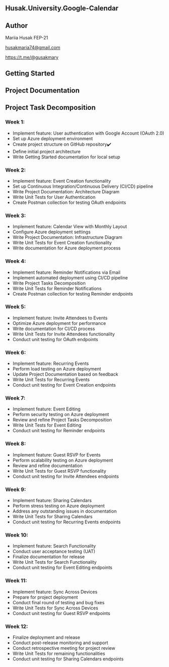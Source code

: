 ## Husak.University.Google-Calendar
## Author
Mariia Husak FEP-21

husakmaria74@gmail.com

https://t.me/@gusakmary
## Getting Started

## Project Documentation

## Project Task Decomposition
### Week 1:
- Implement feature: User authentication with Google Account (OAuth 2.0)
- Set up Azure deployment environment
- Create project structure on GitHub repository✔️
- Define initial project architecture
- Write Getting Started documentation for local setup

### Week 2:
- Implement feature: Event Creation functionality
- Set up Continuous Integration/Continuous Delivery (CI/CD) pipeline
- Write Project Documentation: Architecture Diagram
- Write Unit Tests for User Authentication
- Create Postman collection for testing OAuth endpoints

### Week 3:
- Implement feature: Calendar View with Monthly Layout
- Configure Azure deployment settings
- Write Project Documentation: Infrastructure Diagram
- Write Unit Tests for Event Creation functionality
- Write documentation for Azure deployment process

### Week 4:
- Implement feature: Reminder Notifications via Email
- Implement automated deployment using CI/CD pipeline
- Write Project Tasks Decomposition
- Write Unit Tests for Reminder Notifications
- Create Postman collection for testing Reminder endpoints

### Week 5:
- Implement feature: Invite Attendees to Events
- Optimize Azure deployment for performance
- Write documentation for CI/CD process
- Write Unit Tests for Invite Attendees functionality
- Conduct unit testing for OAuth endpoints

### Week 6:
- Implement feature: Recurring Events
- Perform load testing on Azure deployment
- Update Project Documentation based on feedback
- Write Unit Tests for Recurring Events
- Conduct unit testing for Event Creation endpoints

### Week 7:
- Implement feature: Event Editing
- Perform security testing on Azure deployment
- Review and refine Project Tasks Decomposition
- Write Unit Tests for Event Editing
- Conduct unit testing for Reminder endpoints

### Week 8:
- Implement feature: Guest RSVP for Events
- Perform scalability testing on Azure deployment
- Review and refine documentation
- Write Unit Tests for Guest RSVP functionality
- Conduct unit testing for Invite Attendees endpoints

### Week 9:
- Implement feature: Sharing Calendars
- Perform stress testing on Azure deployment
- Address any outstanding issues in documentation
- Write Unit Tests for Sharing Calendars
- Conduct unit testing for Recurring Events endpoints

### Week 10:
- Implement feature: Search Functionality
- Conduct user acceptance testing (UAT)
- Finalize documentation for release
- Write Unit Tests for Search Functionality
- Conduct unit testing for Event Editing endpoints

### Week 11:
- Implement feature: Sync Across Devices
- Prepare for project deployment
- Conduct final round of testing and bug fixes
- Write Unit Tests for Sync Across Devices
- Conduct unit testing for Guest RSVP endpoints

### Week 12:
- Finalize deployment and release
- Conduct post-release monitoring and support
- Conduct retrospective meeting for project review
- Write Unit Tests for remaining functionalities
- Conduct unit testing for Sharing Calendars endpoints
